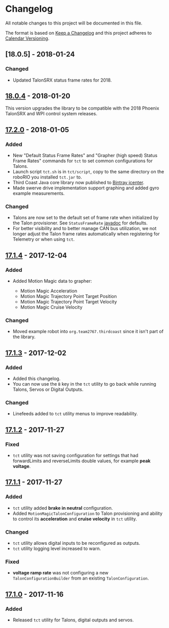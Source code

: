 # Changelog

All notable changes to this project will be documented in this file.

The format is based on [Keep a Changelog](http://keepachangelog.com/en/1.0.0/) and this project adheres to [Calendar Versioning](http://calver.org/).

## [18.0.5] - 2018-01-24

### Changed

- Updated TalonSRX status frame rates for 2018.

## [18.0.4] - 2018-01-20

This version upgrades the library to be compatible with the 2018 Phoenix TalonSRX and WPI control system releases.

## [17.2.0] - 2018-01-05

### Added

- New "Default Status Frame Rates" and "Grapher (high speed) Status Frame Rates" commands for `tct` to set common configurations for Talons.
- Launch script `tct.sh` is in `tct/script`, copy to the same directory on the roboRIO you installed `tct.jar` to.
- Third Coast Java core library now published to [Bintray jcenter](https://bintray.com/strykeforce/maven/thirdcoast).
- Made swerve drive implementation support graphing and added gyro example measurements.

### Changed

- Talons are now set to the default set of frame rate when initialized by the Talon provisioner. See `StatusFrameRate` [javadoc](https://strykeforce.github.io/thirdcoast/javadoc/org/strykeforce/thirdcoast/talon/StatusFrameRate.html) for defaults.
- For better visibility and to better manage CAN bus utilization, we not longer adjust the Talon frame rates automatically when registering for Telemetry or when using `tct`.

## [17.1.4] - 2017-12-04

### Added

- Added Motion Magic data to grapher:

  - Motion Magic Acceleration
  - Motion Magic Trajectory Point Target Position
  - Motion Magic Trajectory Point Target Velocity
  - Motion Magic Cruise Velocity

### Changed

- Moved example robot into `org.team2767.thirdcoast` since it isn't part of the library.

## [17.1.3] - 2017-12-02

### Added

- Added this changelog.
- You can now use the `B` key in the `tct` utility to go back while running Talons, Servos or Digital Outputs.

### Changed

- Linefeeds added to `tct` utility menus to improve readability.

## [17.1.2] - 2017-11-27

### Fixed

- `tct` utility was not saving configuration for settings that had forwardLimits and reverseLimits double values, for example **peak voltage**.

## [17.1.1] - 2017-11-27

### Added

- `tct` utility added **brake in neutral** configuration.
- Added `MotionMagicTalonConfiguration` to Talon provisioning and ability to control its **acceleration** and **cruise velocity** in `tct` utility.

### Changed

- `tct` utility allows digital inputs to be reconfigured as outputs.
- `tct` utility logging level increased to warn.

### Fixed

- **voltage ramp rate** was not configuring a new `TalonConfigurationBuilder` from an existing `TalonConfiguration`.

## [17.1.0] - 2017-11-16

### Added

- Released `tct` utility for Talons, digital outputs and servos.

[17.1.0]: https://github.com/strykeforce/thirdcoast/compare/v17.0.23...v17.1.0
[17.1.1]: https://github.com/strykeforce/thirdcoast/compare/v17.1.0...v17.1.1
[17.1.2]: https://github.com/strykeforce/thirdcoast/compare/v17.1.1...v17.1.2
[17.1.3]: https://github.com/strykeforce/thirdcoast/compare/v17.1.2...v17.1.3
[17.1.4]: https://github.com/strykeforce/thirdcoast/compare/v17.1.3...v17.1.4
[17.2.0]: https://github.com/strykeforce/thirdcoast/compare/v17.1.4...v17.2.0
[18.0.4]: https://github.com/strykeforce/thirdcoast/compare/v17.2.0...v18.0.4
[unreleased]: https://github.com/strykeforce/thirdcoast/compare/v17.2.0...develop
